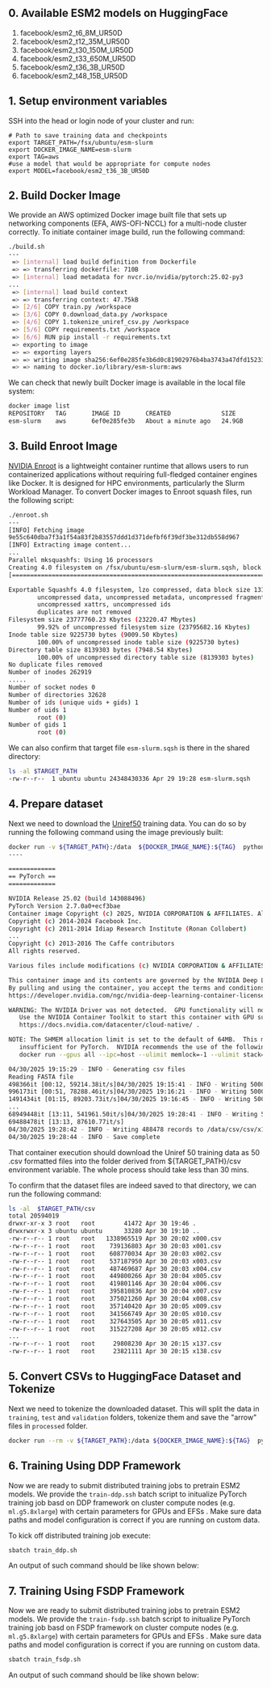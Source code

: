 ## 0. Available ESM2 models on HuggingFace

1. facebook/esm2_t6_8M_UR50D
2. facebook/esm2_t12_35M_UR50D
3. facebook/esm2_t30_150M_UR50D
4. facebook/esm2_t33_650M_UR50D
5. facebook/esm2_t36_3B_UR50D
6. facebook/esm2_t48_15B_UR50D


## 1. Setup environment variables

SSH into the head or login node of your cluster and run:

```
# Path to save training data and checkpoints
export TARGET_PATH=/fsx/ubuntu/esm-slurm
export DOCKER_IMAGE_NAME=esm-slurm
export TAG=aws
#use a model that would be appropriate for compute nodes
export MODEL=facebook/esm2_t36_3B_UR50D
```

## 2. Build Docker Image

We provide an AWS optimized Docker image built file that sets up networking components (EFA, AWS-OFI-NCCL) for a multi-node cluster correctly.
To initiate container image build, run the following command:

```bash
./build.sh
---
 => [internal] load build definition from Dockerfile                                                                                                     0.0s
 => => transferring dockerfile: 710B                                                                                                                     0.0s
 => [internal] load metadata for nvcr.io/nvidia/pytorch:25.02-py3  
...
 => [internal] load build context                                                                                                                        0.0s
 => => transferring context: 47.75kB                                                                                                                     0.0s
 => [2/6] COPY train.py /workspace                                                                                                                      15.8s
 => [3/6] COPY 0.download_data.py /workspace                                                                                                             0.0s
 => [4/6] COPY 1.tokenize_uniref_csv.py /workspace                                                                                                       0.0s
 => [5/6] COPY requirements.txt /workspace                                                                                                               0.0s
 => [6/6] RUN pip install -r requirements.txt                                                                                                           41.9s
 => exporting to image                                                                                                                                   1.5s
 => => exporting layers                                                                                                                                  1.5s
 => => writing image sha256:6ef0e285fe3b6d0c81902976b4ba3743a47dfd1523346e997647cab43444f559                                                             0.0s
 => => naming to docker.io/library/esm-slurm:aws    
```
We can check that newly built Docker image is available in the local file system:

```bash
docker image list
REPOSITORY   TAG       IMAGE ID       CREATED              SIZE
esm-slurm    aws       6ef0e285fe3b   About a minute ago   24.9GB
```

## 3. Build Enroot Image

[NVIDIA Enroot](https://github.com/NVIDIA/enroot) is a lightweight container runtime that allows users to run containerized applications without requiring full-fledged container engines like Docker. It is designed for HPC environments, particularly the Slurm Workload Manager. To convert Docker images to Enroot squash files, run the following script:

```bash
./enroot.sh
---
[INFO] Fetching image
9e55c640dba7f3a1f54a83f2b83557ddd1d371defbf6f39df3be312db558d967
[INFO] Extracting image content...
...
Parallel mksquashfs: Using 16 processors
Creating 4.0 filesystem on /fsx/ubuntu/esm-slurm/esm-slurm.sqsh, block size 131072.
[=======================================================================================================================================/] 389448/389448 100%

Exportable Squashfs 4.0 filesystem, lzo compressed, data block size 131072
        uncompressed data, uncompressed metadata, uncompressed fragments,
        uncompressed xattrs, uncompressed ids
        duplicates are not removed
Filesystem size 23777760.23 Kbytes (23220.47 Mbytes)
        99.92% of uncompressed filesystem size (23795682.16 Kbytes)
Inode table size 9225730 bytes (9009.50 Kbytes)
        100.00% of uncompressed inode table size (9225730 bytes)
Directory table size 8139303 bytes (7948.54 Kbytes)
        100.00% of uncompressed directory table size (8139303 bytes)
No duplicate files removed
Number of inodes 262919
.....
Number of socket nodes 0
Number of directories 32628
Number of ids (unique uids + gids) 1
Number of uids 1
        root (0)
Number of gids 1
        root (0)
```
We can also confirm that target file `esm-slurm.sqsh` is there in the shared directory:

```bash
ls -al $TARGET_PATH
-rw-r--r--  1 ubuntu ubuntu 24348430336 Apr 29 19:28 esm-slurm.sqsh
```

## 4. Prepare dataset

Next we need to download the [Uniref50](https://huggingface.co/datasets/agemagician/uniref50) training data. You can do so by running the following command using the image previously built:

```bash
docker run -v ${TARGET_PATH}:/data  ${DOCKER_IMAGE_NAME}:${TAG}  python3 0.download_data.py --output_dir /data
----

=============
== PyTorch ==
=============

NVIDIA Release 25.02 (build 143088496)
PyTorch Version 2.7.0a0+ecf3bae
Container image Copyright (c) 2025, NVIDIA CORPORATION & AFFILIATES. All rights reserved.
Copyright (c) 2014-2024 Facebook Inc.
Copyright (c) 2011-2014 Idiap Research Institute (Ronan Collobert)
...
Copyright (c) 2013-2016 The Caffe contributors
All rights reserved.

Various files include modifications (c) NVIDIA CORPORATION & AFFILIATES.  All rights reserved.

This container image and its contents are governed by the NVIDIA Deep Learning Container License.
By pulling and using the container, you accept the terms and conditions of this license:
https://developer.nvidia.com/ngc/nvidia-deep-learning-container-license

WARNING: The NVIDIA Driver was not detected.  GPU functionality will not be available.
   Use the NVIDIA Container Toolkit to start this container with GPU support; see
   https://docs.nvidia.com/datacenter/cloud-native/ .

NOTE: The SHMEM allocation limit is set to the default of 64MB.  This may be
   insufficient for PyTorch.  NVIDIA recommends the use of the following flags:
   docker run --gpus all --ipc=host --ulimit memlock=-1 --ulimit stack=67108864 ...

04/30/2025 19:15:29 - INFO - Generating csv files
Reading FASTA file
498366it [00:12, 59214.38it/s]04/30/2025 19:15:41 - INFO - Writing 500000 records to /data/csv/x000.csv
996173it [00:51, 78288.46it/s]04/30/2025 19:16:21 - INFO - Writing 500000 records to /data/csv/x001.csv
1491434it [01:15, 89203.73it/s]04/30/2025 19:16:45 - INFO - Writing 500000 records to /data/csv/x002.csv
...
68949448it [13:11, 541961.50it/s]04/30/2025 19:28:41 - INFO - Writing 500000 records to /data/csv/x137.csv
69488478it [13:13, 87610.77it/s] 
04/30/2025 19:28:42 - INFO - Writing 488478 records to /data/csv/csv/x138.csv
04/30/2025 19:28:44 - INFO - Save complete
```

That container execution should download the Uniref 50 training data as 50 .csv formatted files into the folder derived from ${TARGET_PATH}/csv environment variable. The whole process should take less than 30 mins.

To confirm that the dataset files are indeed saved to that directory, we can run the following command:
```bash
ls -al  $TARGET_PATH/csv
total 20594019
drwxr-xr-x 3 root   root        41472 Apr 30 19:46 .
drwxrwxr-x 3 ubuntu ubuntu      33280 Apr 30 19:10 ..
-rw-r--r-- 1 root   root   1338965519 Apr 30 20:02 x000.csv
-rw-r--r-- 1 root   root    739136803 Apr 30 20:03 x001.csv
-rw-r--r-- 1 root   root    608770034 Apr 30 20:03 x002.csv
-rw-r--r-- 1 root   root    537187950 Apr 30 20:03 x003.csv
-rw-r--r-- 1 root   root    487469687 Apr 30 20:03 x004.csv
-rw-r--r-- 1 root   root    449800266 Apr 30 20:04 x005.csv
-rw-r--r-- 1 root   root    419801146 Apr 30 20:04 x006.csv
-rw-r--r-- 1 root   root    395810836 Apr 30 20:04 x007.csv
-rw-r--r-- 1 root   root    375021260 Apr 30 20:04 x008.csv
-rw-r--r-- 1 root   root    357140420 Apr 30 20:05 x009.csv
-rw-r--r-- 1 root   root    341566749 Apr 30 20:05 x010.csv
-rw-r--r-- 1 root   root    327643505 Apr 30 20:05 x011.csv
-rw-r--r-- 1 root   root    315227208 Apr 30 20:05 x012.csv
...
-rw-r--r-- 1 root   root     29808230 Apr 30 20:15 x137.csv
-rw-r--r-- 1 root   root     23821111 Apr 30 20:15 x138.csv
```

## 5. Convert CSVs to HuggingFace Dataset and Tokenize

Next we need to tokenize the downloaded dataset. This will split the data in `training`, `test` and `validation` folders, tokenize them and save the "arrow" files in `processed` folder.

```bash
docker run --rm -v ${TARGET_PATH}:/data ${DOCKER_IMAGE_NAME}:${TAG}  python3 1.tokenize_uniref_csv.py --input_dir /data/csv --output_dir /data/processed
```

## 6. Training Using DDP Framework

Now we are ready to submit distributed training jobs to pretrain ESM2 models. We provide the `train-ddp.ssh` batch script to initualize PyTorch training job basd on DDP framework on cluster compute nodes (e.g. `ml.g5.8xlarge`) with certain parameters for GPUs and EFSs . Make sure data paths and model configuration is correct if you are running on custom data. 

To kick off distributed training job execute:
```bash
sbatch train_ddp.sh
```
An output of such command should be like shown below:

## 7. Training Using FSDP Framework

Now we are ready to submit distributed training jobs to pretrain ESM2 models. We provide the `train-fsdp.ssh` batch script to initualize PyTorch training job basd on FSDP framework on cluster compute nodes (e.g. `ml.g5.8xlarge`) with certain parameters for GPUs and EFSs . Make sure data paths and model configuration is correct if you are running on custom data. 

```bash
sbatch train_fsdp.sh
```
An output of such command should be like shown below:
